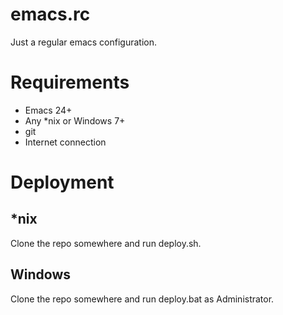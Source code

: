# emacs.rc #

Just a regular emacs configuration.

# Requirements #

* Emacs 24+
* Any *nix or Windows 7+
* git
* Internet connection

# Deployment #

## *nix ##

Clone the repo somewhere and run deploy.sh.

## Windows ##

Clone the repo somewhere and run deploy.bat as Administrator.
